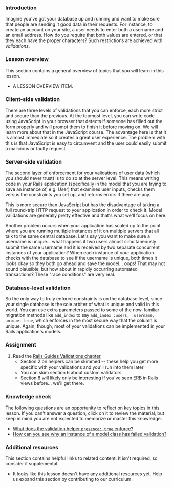 ### Introduction

Imagine you’ve got your database up and running and want to make sure that people are sending it good data in their requests. For instance, to create an account on your site, a user needs to enter both a username and an email address. How do you require that both values are entered, or that they each have the proper characters? Such restrictions are achieved with *validations*.

### Lesson overview

This section contains a general overview of topics that you will learn in this lesson.

- A LESSON OVERVIEW ITEM.

### Client-side validation

There are three levels of validations that you can enforce, each more strict and secure than the previous. At the topmost level, you can write code using JavaScript in your browser that detects if someone has filled out the form properly and will prompt them to finish it before moving on. We will learn more about that in the JavaScript course. The advantage here is that it is almost immediate so it creates a great user experience. The problem with this is that JavaScript is easy to circumvent and the user could easily submit a malicious or faulty request.

### Server-side validation

The second layer of enforcement for your validations of user data (which you should never trust) is to do so at the server level. This means writing code in your Rails application (specifically in the model that you are trying to save an instance of, e.g. User) that examines user inputs, checks them versus the constraints you set up, and returns errors if there are any.

This is more secure than JavaScript but has the disadvantage of taking a full round-trip HTTP request to your application in order to check it. Model validations are generally pretty effective and that's what we'll focus on here.

Another problem occurs when your application has scaled up to the point where you are running multiple instances of it on multiple servers that all talk to the same central database. Let's say you want to make sure a username is unique... what happens if two users almost simultaneously submit the same username and it is received by two separate concurrent instances of your application? When each instance of your application checks with the database to see if the username is unique, both times it looks okay so they both go ahead and save the model... oops! That may not sound plausible, but how about in rapidly occurring automated transactions? These "race conditions" are very real.

### Database-level validation

So the only way to truly enforce constraints is on the database level, since your single database is the sole arbiter of what is unique and valid in this world. You can use extra parameters passed to some of the now-familiar migration methods like `add_index` to say `add_index :users, :username, unique: true`, which enforces in the most secure way that the column is unique. Again, though, most of your validations can be implemented in your Rails application's models.

### Assignment

<div class="lesson-content__panel" markdown="1">

1. Read the [Rails Guides Validations chapter](http://guides.rubyonrails.org/active_record_validations.html)
   - Section 2 on helpers can be skimmed -- these help you get more specific with your validations and you'll run into them later
   - You can skim section 6 about custom validators
   - Section 8 will likely only be interesting if you've seen ERB in Rails views before... we'll get there.

</div>

### Knowledge check

The following questions are an opportunity to reflect on key topics in this lesson. If you can't answer a question, click on it to review the material, but keep in mind you are not expected to memorize or master this knowledge.

- [What does the validation helper `presence: true` enforce?](https://guides.rubyonrails.org/active_record_validations.html#presence)
- [How can you see why an instance of a model class has failed validation?](https://guides.rubyonrails.org/active_record_validations.html#validations-overview-errors)

### Additional resources

This section contains helpful links to related content. It isn't required, so consider it supplemental.

- It looks like this lesson doesn't have any additional resources yet. Help us expand this section by contributing to our curriculum.
